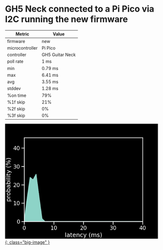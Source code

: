 # GH5 Neck connected to a Pi Pico via I2C running the new firmware

| Metric          | Value           |
| --------------- | --------------- |
| firmware        | new             |
| microcontroller | Pi Pico         |
| controller      | GH5 Guitar Neck |
| poll rate       | 1 ms            |
| min             | 0.79 ms         |
| max             | 6.41 ms         |
| avg             | 3.55 ms         |
| stddev          | 1.28 ms         |
| %on time        | 79%             |
| %1f skip        | 21%             |
| %2f skip        | 0%              |
| %3f skip        | 0%              |

[![Graph](../../assets/images/results/gh5_neck_direct_santroller.png){: class="big-image" }](../../assets/images/results/gh5_neck_direct_santroller.png)
